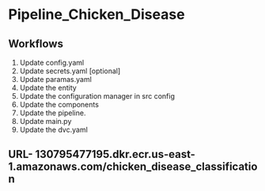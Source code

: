 # Pipeline_Chicken_Disease


## Workflows

1. Update config.yaml
2. Update secrets.yaml [optional]
3. Update paramas.yaml
4. Update the entity
5. Update the configuration manager in src config
6. Update the components
7. Update the pipeline.
8. Update main.py
9. Update the dvc.yaml


## URL- 130795477195.dkr.ecr.us-east-1.amazonaws.com/chicken_disease_classification
